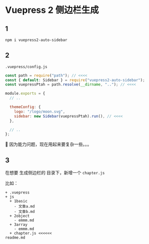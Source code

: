 # Vuepress 2 侧边栏生成

## 1

```sh
npm i vuepress2-auto-sidebar
```

## 2

`.vuepress/config.js`

```js
const path = require("path"); // <<<<
const { default: Sidebar } = require("vuepress2-auto-sidebar");
const vuepressPtah = path.resolve(__dirname, ".."); // <<<<

module.exports = {
  // ..

  themeConfig: {
    logo: "/logo/moon.svg",
    sidebar: new Sidebar(vuepressPtah).run(), // <<<<
  },

  // ..
};
```

🌚 因为能力问题，现在用起来要复杂一些。。。

## 3

在想要 生成侧边栏的 目录下，新增一个 `chapter.js`

比如：

```
+ .vuepress
+ js
  + 1basic
    - 文章a.md
    - 文章b.md
  + 2object
    - emmm.md
  + 3array
    - emmm.md
  + chapter.js <<<<<<
readme.md
```
